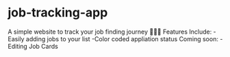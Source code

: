 # job-tracking-app
A simple website to track your job finding journey 🔎👨‍💻
Features Include:
  -Easily adding jobs to your list
  -Color coded appliation status
Coming soon:
  -Editing Job Cards

